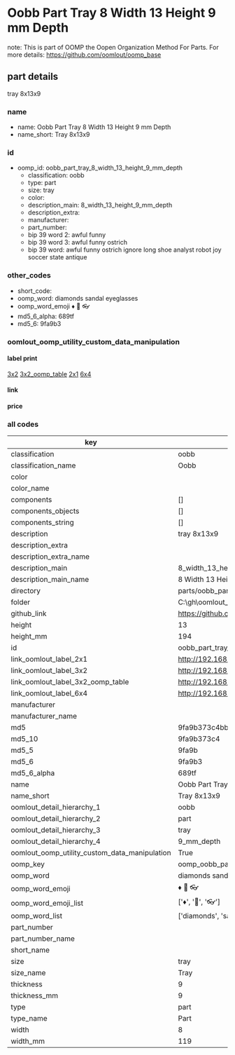 # Oobb Part Tray 8 Width 13 Height 9 mm Depth  

note: This is part of OOMP the Oopen Organization Method For Parts. For more details: https://github.com/oomlout/oomp_base

##  part details
  



tray 8x13x9



### name
* name: Oobb Part Tray 8 Width 13 Height 9 mm Depth
* name_short: Tray 8x13x9 
### id
* oomp_id: oobb_part_tray_8_width_13_height_9_mm_depth
  * classification: oobb
  * type: part
  * size: tray
  * color: 
  * description_main: 8_width_13_height_9_mm_depth
  * description_extra: 
  * manufacturer: 
  * part_number: 
  * bip 39 word 2: awful funny
  * bip 39 word 3: awful funny ostrich
  * bip 39 word: awful funny ostrich ignore long shoe analyst robot joy soccer state antique

### other_codes
* short_code: 
* oomp_word: diamonds sandal eyeglasses
* oomp_word_emoji :diamonds: :sandal: :eyeglasses:
* md5_6_alpha: 689tf
* md5_6: 9fa9b3






### oomlout_oomp_utility_custom_data_manipulation
#### label print
[3x2](http://192.168.1.245:1112/?label=oomp%20689tf)
[3x2_oomp_table](http://192.168.1.108:1112/?label=oomp%20689tf)
[2x1](http://192.168.1.242:1112/?label=oomp%20689tf)
[6x4](http://192.168.1.55:1112/?label=oomp%20689tf)    

#### link

                              

#### price







### all codes 
| key | value |  
| --- | --- |  
| classification | oobb |  
| classification_name | Oobb |  
| color |  |  
| color_name |  |  
| components | [] |  
| components_objects | [] |  
| components_string | [] |  
| description | tray 8x13x9 |  
| description_extra |  |  
| description_extra_name |  |  
| description_main | 8_width_13_height_9_mm_depth |  
| description_main_name | 8 Width 13 Height 9 mm Depth |  
| directory | parts/oobb_part_tray_8_width_13_height_9_mm_depth |  
| folder | C:\gh\oomlout_oobb_version_4_generated_parts\parts\oobb_part_tray_8_width_13_height_9_mm_depth |  
| github_link | https://github.com/oomlout/oomlout_oomp_part_src/tree/main/parts/oobb_part_tray_8_width_13_height_9_mm_depth |  
| height | 13 |  
| height_mm | 194 |  
| id | oobb_part_tray_8_width_13_height_9_mm_depth |  
| link_oomlout_label_2x1 | http://192.168.1.242:1112/?label=oomp%20689tf |  
| link_oomlout_label_3x2 | http://192.168.1.245:1112/?label=oomp%20689tf |  
| link_oomlout_label_3x2_oomp_table | http://192.168.1.108:1112/?label=oomp%20689tf |  
| link_oomlout_label_6x4 | http://192.168.1.55:1112/?label=oomp%20689tf |  
| manufacturer |  |  
| manufacturer_name |  |  
| md5 | 9fa9b373c4bb210b19c1e70d39d78885 |  
| md5_10 | 9fa9b373c4 |  
| md5_5 | 9fa9b |  
| md5_6 | 9fa9b3 |  
| md5_6_alpha | 689tf |  
| name | Oobb Part Tray 8 Width 13 Height 9 mm Depth |  
| name_short | Tray 8x13x9  |  
| oomlout_detail_hierarchy_1 | oobb |  
| oomlout_detail_hierarchy_2 | part |  
| oomlout_detail_hierarchy_3 | tray |  
| oomlout_detail_hierarchy_4 | 9_mm_depth |  
| oomlout_oomp_utility_custom_data_manipulation | True |  
| oomp_key | oomp_oobb_part_tray_8_width_13_height_9_mm_depth |  
| oomp_word | diamonds sandal eyeglasses |  
| oomp_word_emoji | :diamonds: :sandal: :eyeglasses: |  
| oomp_word_emoji_list | [':diamonds:', ':sandal:', ':eyeglasses:'] |  
| oomp_word_list | ['diamonds', 'sandal', 'eyeglasses'] |  
| part_number |  |  
| part_number_name |  |  
| short_name |  |  
| size | tray |  
| size_name | Tray |  
| thickness | 9 |  
| thickness_mm | 9 |  
| type | part |  
| type_name | Part |  
| width | 8 |  
| width_mm | 119 |  
